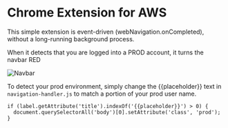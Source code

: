 # Chrome Extension for AWS

This simple extension is event-driven (webNavigation.onCompleted), without a long-running background process.

When it detects that you are logged into a PROD account, it turns the navbar RED

![Navbar](https://github.com/eenewbsauce/Chrome-Extension-AWS-PROD/navbar.png)

To detect your prod environment, simply change the {{placeholder}} text in `navigation-handler.js` to match a portion of your prod user name.

```
if (label.getAttribute('title').indexOf('{{placeholder}}') > 0) {
  document.querySelectorAll('body')[0].setAttribute('class', 'prod');
}
```
